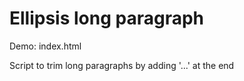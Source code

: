 # Ellipsis long paragraph

Demo: index.html

Script to trim long paragraphs by adding '...' at the end
